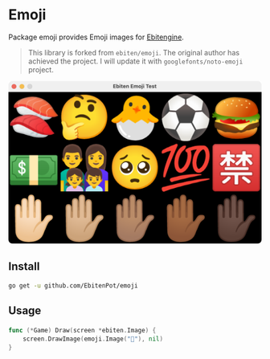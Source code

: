 # Emoji

Package emoji provides Emoji images for [Ebitengine](https://github.com/hajimehoshi/ebiten).

> This library is forked from `ebiten/emoji`. The original author has achieved the project. I will update it with `googlefonts/noto-emoji` project.



![Example](example/screenshot.png)

## Install

```sh
go get -u github.com/EbitenPot/emoji
```

## Usage



```go
func (*Game) Draw(screen *ebiten.Image) {
    screen.DrawImage(emoji.Image("🍣"), nil)
}
```
